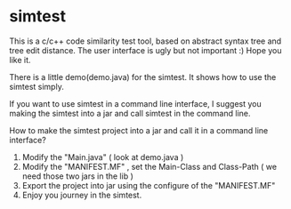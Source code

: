 simtest
=======

This is a c/c++ code similarity test tool, based on abstract syntax tree and tree edit distance.  The user interface is ugly  but not important :)   Hope you like it.

There is a little demo(demo.java) for the simtest. It shows how to use the simtest simply.

If you want to use simtest in a command line interface, I suggest you making the simtest into a jar and call simtest in the command line.

How to make the simtest project into a jar and call it in a command line interface?
1. Modify the "Main.java" ( look at demo.java )
2. Modify the "MANIFEST.MF" , set the Main-Class and Class-Path ( we need those two jars in the lib )
3. Export the project into jar using the configure of the "MANIFEST.MF"
4. Enjoy you journey in the simtest.